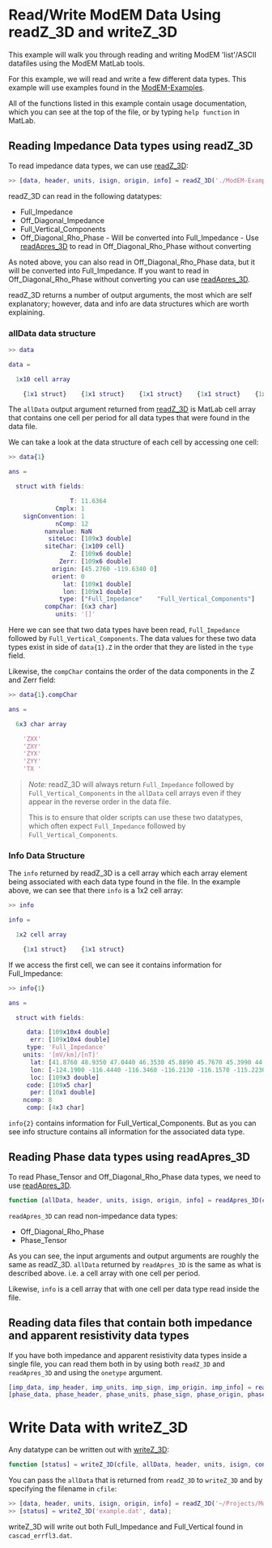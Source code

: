 Read/Write ModEM Data Using readZ_3D and writeZ_3D
===================================================

This example will walk you through reading and writing ModEM 'list'/ASCII
datafiles using the ModEM MatLab tools.

For this example, we will read and write a few different data types. This
example will use examples found in the [ModEM-Examples][ModEM-Examples].

[ModEM-Examples]: https://github.com/MiCurry/ModEM-Examples

All of the functions listed in this example contain usage documentation, which
you can see at the top of the file, or by typing `help function` in MatLab.

## Reading Impedance Data types using readZ_3D

To read impedance data types, we can use [readZ_3D][readZ_3D]:

```matlab
>> [data, header, units, isign, origin, info] = readZ_3D('./ModEM-Examples/Magnetotelluric/3d_MT/Cascadia/cascad_errfl3.dat');
```

readZ_3D can read in the following datatypes:

* Full_Impedance
* Off_Diagonal_Impedance
* Full_Vertical_Components
* Off_Diagonal_Rho_Phase - Will be converted into Full_Impedance - Use
 [readApres_3D][readApres_3D] to read in Off_Diagonal_Rho_Phase without converting

As noted above, you can also read in Off_Diagonal_Rho_Phase data, but it will be
converted into Full_Impedance. If you want to read in Off_Diagonal_Rho_Phase
without converting you can use [readApres_3D][readApres_3D].

readZ_3D returns a number of output arguments, the most which are self
explanatory; however, data and info are data structures which are worth
explaining.

### allData data structure

```matlab
>> data

data =

  1x10 cell array

    {1x1 struct}    {1x1 struct}    {1x1 struct}    {1x1 struct}    {1x1 struct}    {1x1 struct}    {1x1 struct}    {1x1 struct}    {1x1 struct}    {1x1 struct}
```

The `allData` output argument returned from [readZ_3D][readZ_3D] is MatLab cell
array that contains one cell per period for all data types that were found in
the data file.

We can take a look at the data structure of each cell by accessing one cell:

```matlab
>> data{1}

ans = 

  struct with fields:

                 T: 11.6364
             Cmplx: 1
    signConvention: 1
             nComp: 12
          nanvalue: NaN
           siteLoc: [109x3 double]
          siteChar: {1x109 cell}
                 Z: [109x6 double]
              Zerr: [109x6 double]
            origin: [45.2760 -119.6340 0]
            orient: 0
               lat: [109x1 double]
               lon: [109x1 double]
              type: ["Full_Impedance"    "Full_Vertical_Components"]
          compChar: [6x3 char]
             units: '[]'
```

Here we can see that two data types have been read, `Full_Impedance` followed
by `Full_Vertical_Components`. The data values for these two data types exist
in side of `data{1}.Z` in the order that they are listed in the `type` field.

Likewise, the `compChar` contains the order of the data components in the Z and
Zerr field:

```matlab
>> data{1}.compChar

ans =

  6x3 char array

    'ZXX'
    'ZXY'
    'ZYX'
    'ZYY'
    'TX '
```

> *Note:* readZ_3D will always return `Full_Impedance` followed by
> `Full_Vertical_Components` in the `allData` cell arrays even if they appear in
> the reverse order in the data file.
>
> This is to ensure that older scripts can use these two datatypes, which often expect
> `Full_Impedance` followed by `Full_Vertical_Components`.

### Info Data Structure

The `info` returned by readZ_3D is a cell array which each array element being
associated with each data type found in the file. In the example above, we can
see that there `info` is a 1x2 cell array:

```matlab
>> info

info =

  1x2 cell array

    {1x1 struct}    {1x1 struct}
```

If we access the first cell, we can see it contains information for Full_Impedance:

```matlab
>> info{1}

ans = 

  struct with fields:

     data: [109x10x4 double]
      err: [109x10x4 double]
     type: 'Full_Impedance'
    units: '[mV/km]/[nT]'
      lat: [41.8760 48.9350 47.0440 46.3530 45.8890 45.7670 45.3990 44.6460 44.7140 44.5580 44.0520 43.9170 43.4630 43.4360 42.7750 42.7320 42.0790 42.1530 44.6680 45.9330 45.7940 ... ] (1x109 double)
      lon: [-124.1900 -116.4440 -116.3460 -116.2130 -116.1570 -115.2230 -116.2790 -116.6920 -116.0100 -114.8470 -116.8300 -115.9620 -116.7900 -115.9370 -116.8690 -115.8680 -116.4770 ... ] (1x109 double)
      loc: [109x3 double]
     code: [109x5 char]
      per: [10x1 double]
    ncomp: 8
     comp: [4x3 char]
```

`info{2}` contains information for Full_Vertical_Components. But as you can see
info structure contains all information for the associated data type.

[readZ_3D]: ../matlab/ioAscii/readZ_3D.m

## Reading Phase data types using readApres_3D

To read Phase_Tensor and Off_Diagonal_Rho_Phase data types, we need to use 
[readApres_3D][readApres_3D]. 

```matlab
function [allData, header, units, isign, origin, info] = readApres_3D(cfile, newunits, onetype)
```

`readApres_3D` can read non-impedance data types:

* Off_Diagonal_Rho_Phase
* Phase_Tensor

As you can see, the input arguments and output arguments are roughly the same as
readZ_3D. `allData` returned by `readApres_3D` is the same as what is described
above. i.e. a cell array with one cell per period.

Likewise, `info` is a cell array that with one cell per data type read inside the file.

[readApres_3D]: ../matlab/ioAscii/readApres_3D.m

## Reading data files that contain both impedance and apparent resistivity data types

If you have both impedance and apparent resistivity data types inside a single
file, you can read them both in by using both `readZ_3D` and `readApres_3D`
and using the `onetype` argument.

```matlab
[imp_data, imp_header, imp_units, imp_sign, imp_origin, imp_info] = readZ_3D('full_imp_n_phase.dat', '', 'Full_Impedance');
[phase_data, phase_header, phase_units, phase_sign, phase_origin, phase_info] = readApres_3D('full_imp_n_phase.dat', '', 'Phase_Tensor');
```

# Write Data with writeZ_3D  

Any datatype can be written out with [writeZ_3D][writeZ_3D]:

```matlab
function [status] = writeZ_3D(cfile, allData, header, units, isign, convert_to_apres)
```

You can pass the `allData` that is returned from `readZ_3D` to `writeZ_3D` and
by specifying the filename in `cfile`:

```matlab
>> [data, header, units, isign, origin, info] = readZ_3D('~/Projects/ModEM-Examples/Magnetotelluric/3d_MT/Cascadia/cascad_errfl3.dat');
>> [status] = writeZ_3D('example.dat', data);
```

writeZ_3D will write out both Full_Impedance and Full_Vertical found in
`cascad_errfl3.dat`.

[writeZ_3D]: ../matlab/ioAscii/writeZ_3D.m
